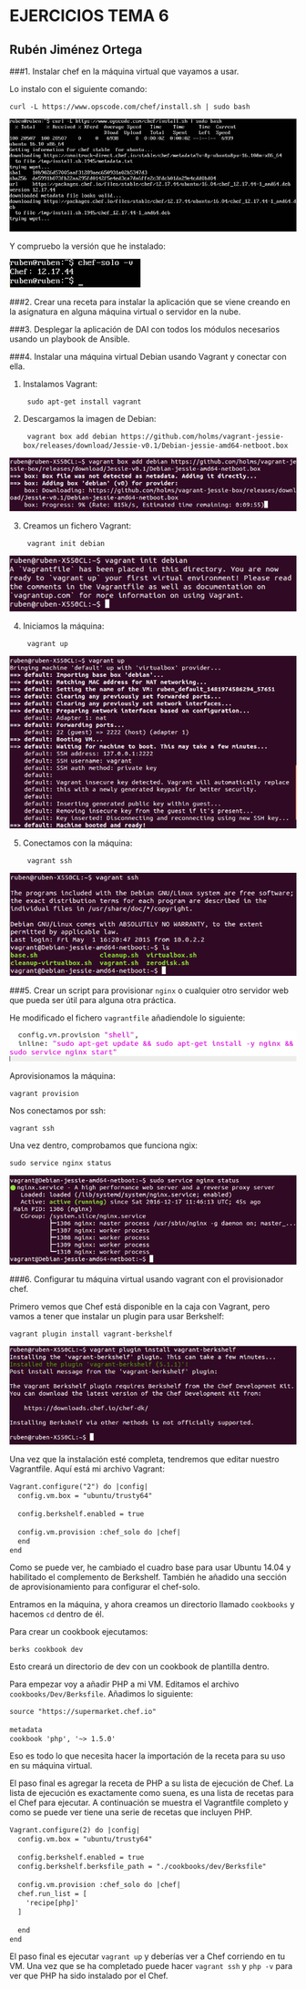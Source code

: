<h1>EJERCICIOS TEMA 6</h1>
<h2>Rubén Jiménez Ortega</h2>

###1. Instalar chef en la máquina virtual que vayamos a usar.

Lo instalo con el siguiente comando:

    curl -L https://www.opscode.com/chef/install.sh | sudo bash

![Sin titulo](Imagenes_T6/7.png)

Y compruebo la versión que he instalado:

![Sin titulo](Imagenes_T6/8.png)

###2. Crear una receta para instalar la aplicación que se viene creando en la asignatura en alguna máquina virtual o servidor en la nube.



###3. Desplegar la aplicación de DAI con todos los módulos necesarios usando un playbook de Ansible.



###4. Instalar una máquina virtual Debian usando Vagrant y conectar con ella.

1. Instalamos Vagrant:

        sudo apt-get install vagrant

2. Descargamos la imagen de Debian:

        vagrant box add debian https://github.com/holms/vagrant-jessie-box/releases/download/Jessie-v0.1/Debian-jessie-amd64-netboot.box

![Sin titulo](Imagenes_T6/1.png)

3. Creamos un fichero Vagrant:

        vagrant init debian

![Sin titulo](Imagenes_T6/2.png)

4. Iniciamos la máquina:

        vagrant up

![Sin titulo](Imagenes_T6/3.png)

5. Conectamos con la máquina:

        vagrant ssh

![Sin titulo](Imagenes_T6/4.png)

###5. Crear un script para provisionar `nginx` o cualquier otro servidor web que pueda ser útil para alguna otra práctica.

He modificado el fichero `vagrantfile` añadiendole lo siguiente:

![Sin titulo](Imagenes_T6/5.png)

Aprovisionamos la máquina:

    vagrant provision

Nos conectamos por ssh:

    vagrant ssh

Una vez dentro, comprobamos que funciona ngix:

    sudo service nginx status

![Sin titulo](Imagenes_T6/6.png)

###6. Configurar tu máquina virtual usando vagrant con el provisionador chef.

Primero vemos que Chef está disponible en la caja con Vagrant, pero vamos a tener que instalar un plugin para usar Berkshelf:

    vagrant plugin install vagrant-berkshelf

![Sin titulo](Imagenes_T6/9.png)

Una vez que la instalación esté completa, tendremos que editar nuestro Vagrantfile. Aquí está mi archivo Vagrant:

    Vagrant.configure("2") do |config|
      config.vm.box = "ubuntu/trusty64"

      config.berkshelf.enabled = true

      config.vm.provision :chef_solo do |chef|
      end
    end

Como se puede ver, he cambiado el cuadro base para usar Ubuntu 14.04 y habilitado el complemento de Berkshelf. También he añadido una sección de aprovisionamiento para configurar el chef-solo.

Entramos en la máquina, y ahora creamos un directorio llamado `cookbooks` y hacemos `cd` dentro de él.

Para crear un cookbook ejecutamos:

    berks cookbook dev


Esto creará un directorio de dev con un cookbook de plantilla dentro.

Para empezar voy a añadir PHP a mi VM. Editamos el archivo `cookbooks/Dev/Berksfile`. Añadimos lo siguiente:

    source "https://supermarket.chef.io"

    metadata
    cookbook 'php', '~> 1.5.0'


Eso es todo lo que necesita hacer la importación de la receta para su uso en su máquina virtual.

El paso final es agregar la receta de PHP a su lista de ejecución de Chef. La lista de ejecución es exactamente como suena, es una lista de recetas para el Chef para ejecutar. A continuación se muestra el Vagrantfile completo y como se puede ver tiene una serie de recetas que incluyen PHP.

    Vagrant.configure(2) do |config|
      config.vm.box = "ubuntu/trusty64"

      config.berkshelf.enabled = true
      config.berkshelf.berksfile_path = "./cookbooks/dev/Berksfile"

      config.vm.provision :chef_solo do |chef|
      chef.run_list = [
        'recipe[php]'
      ]

      end
    end


El paso final es ejecutar `vagrant up` y deberías ver a Chef corriendo en tu VM. Una vez que se ha completado puede hacer `vagrant ssh` y `php -v` para ver que PHP ha sido instalado por el Chef.
